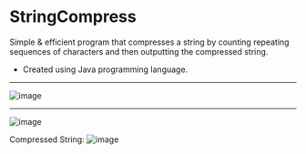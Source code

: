 # StringCompress
Simple & efficient program that compresses a string by counting repeating sequences of characters and then outputting the compressed string.

* Created using Java programming language.

------------------

![image](https://user-images.githubusercontent.com/39894720/46452470-f0c90700-c769-11e8-902c-aecc89d285a0.png)


----------------------------------
![image](https://user-images.githubusercontent.com/39894720/46452250-d0e51380-c768-11e8-9f5e-fab2c28c5590.png)

Compressed String:
![image](https://user-images.githubusercontent.com/39894720/46452266-ea865b00-c768-11e8-919e-518c1122d62f.png)
